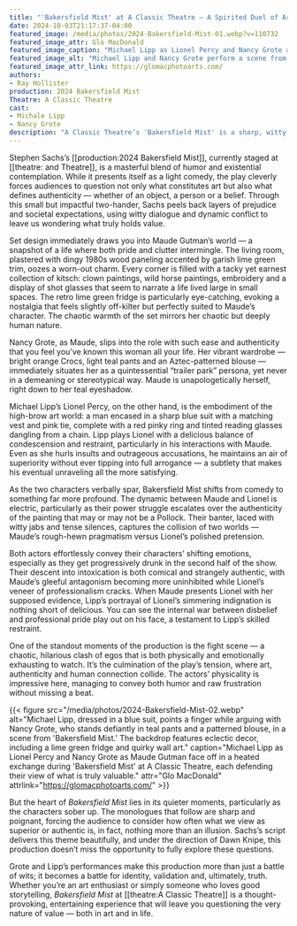 ```yaml
---
title: "'Bakersfield Mist' at A Classic Theatre – A Spirited Duel of Art, Ego and Identity"
date: 2024-10-03T21:17:37-04:00
featured_image: /media/photos/2024-Bakersfield-Mist-01.webp?v=110732
featured_image_attr: Glo MacDonald
featured_image_caption: "Michael Lipp as Lionel Percy and Nancy Grote as Maude Gutman engage in a tense moment during Bakersfield Mist at A Classic Theatre, as Lionel evaluates the authenticity of a painting."
featured_image_alt: "Michael Lipp and Nancy Grote perform a scene from Bakersfield Mist, with Lipp dressed in a sharp suit and Grote in bright teal pants, against a cluttered backdrop of eclectic art and retro furniture."
featured_image_attr_link: https://glomacphotoarts.com/
authors: 
- Ray Hollister
production: 2024 Bakersfield Mist
Theatre: A Classic Theatre
cast: 
- Michale Lipp
- Nancy Grote
description: "A Classic Theatre’s 'Bakersfield Mist' is a sharp, witty exploration of art and authenticity. Nancy Grote and Michael Lipp shine in this riveting battle of wits and egos."
---
```

Stephen Sachs’s [[production:2024 Bakersfield Mist]], currently staged at [[theatre: and Theatre]], is a masterful blend of humor and existential contemplation. While it presents itself as a light comedy, the play cleverly forces audiences to question not only what constitutes art but also what defines authenticity — whether of an object, a person or a belief. Through this small but impactful two-hander, Sachs peels back layers of prejudice and societal expectations, using witty dialogue and dynamic conflict to leave us wondering what truly holds value.

Set design immediately draws you into Maude Gutman’s world — a snapshot of a life where both pride and clutter intermingle. The living room, plastered with dingy 1980s wood paneling accented by garish lime green trim, oozes a worn-out charm. Every corner is filled with a tacky yet earnest collection of kitsch: clown paintings, wild horse paintings, embroidery and a display of shot glasses that seem to narrate a life lived large in small spaces. The retro lime green fridge is particularly eye-catching, evoking a nostalgia that feels slightly off-kilter but perfectly suited to Maude’s character. The chaotic warmth of the set mirrors her chaotic but deeply human nature.

Nancy Grote, as Maude, slips into the role with such ease and authenticity that you feel you’ve known this woman all your life. Her vibrant wardrobe — bright orange Crocs, light teal pants and an Aztec-patterned blouse — immediately situates her as a quintessential “trailer park” persona, yet never in a demeaning or stereotypical way. Maude is unapologetically herself, right down to her teal eyeshadow.

Michael Lipp’s Lionel Percy, on the other hand, is the embodiment of the high-brow art world: a man encased in a sharp blue suit with a matching vest and pink tie, complete with a red pinky ring and tinted reading glasses dangling from a chain. Lipp plays Lionel with a delicious balance of condescension and restraint, particularly in his interactions with Maude. Even as she hurls insults and outrageous accusations, he maintains an air of superiority without ever tipping into full arrogance — a subtlety that makes his eventual unraveling all the more satisfying.

As the two characters verbally spar, Bakersfield Mist shifts from comedy to something far more profound. The dynamic between Maude and Lionel is electric, particularly as their power struggle escalates over the authenticity of the painting that may or may not be a Pollock. Their banter, laced with witty jabs and tense silences, captures the collision of two worlds — Maude’s rough-hewn pragmatism versus Lionel’s polished pretension.

Both actors effortlessly convey their characters’ shifting emotions, especially as they get progressively drunk in the second half of the show. Their descent into intoxication is both comical and strangely authentic, with Maude’s gleeful antagonism becoming more uninhibited while Lionel’s veneer of professionalism cracks. When Maude presents Lionel with her supposed evidence, Lipp’s portrayal of Lionel’s simmering indignation is nothing short of delicious. You can see the internal war between disbelief and professional pride play out on his face, a testament to Lipp’s skilled restraint.

One of the standout moments of the production is the fight scene — a chaotic, hilarious clash of egos that is both physically and emotionally exhausting to watch. It’s the culmination of the play’s tension, where art, authenticity and human connection collide. The actors’ physicality is impressive here, managing to convey both humor and raw frustration without missing a beat.

{{< figure src="/media/photos/2024-Bakersfield-Mist-02.webp" alt="Michael Lipp, dressed in a blue suit, points a finger while arguing with Nancy Grote, who stands defiantly in teal pants and a patterned blouse, in a scene from 'Bakersfield Mist.' The backdrop features eclectic decor, including a lime green fridge and quirky wall art." caption="Michael Lipp as Lionel Percy and Nancy Grote as Maude Gutman face off in a heated exchange during 'Bakersfield Mist' at A Classic Theatre, each defending their view of what is truly valuable." attr="Glo MacDonald" attrlink="https://glomacphotoarts.com/" >}}

But the heart of *Bakersfield Mist* lies in its quieter moments, particularly as the characters sober up. The monologues that follow are sharp and poignant, forcing the audience to consider how often what we view as superior or authentic is, in fact, nothing more than an illusion. Sachs’s script delivers this theme beautifully, and under the direction of Dawn Knipe, this production doesn’t miss the opportunity to fully explore these questions.

Grote and Lipp’s performances make this production more than just a battle of wits; it becomes a battle for identity, validation and, ultimately, truth. Whether you’re an art enthusiast or simply someone who loves good storytelling, *Bakersfield Mist* at [[theatre:A Classic Theatre]] is a thought-provoking, entertaining experience that will leave you questioning the very nature of value — both in art and in life.
